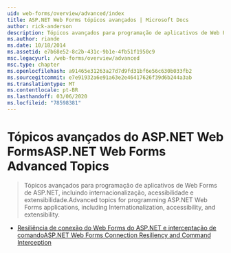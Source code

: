 ```yaml
---
uid: web-forms/overview/advanced/index
title: ASP.NET Web Forms tópicos avançados | Microsoft Docs
author: rick-anderson
description: Tópicos avançados para programação de aplicativos de Web Forms de ASP.NET, incluindo internacionalização, acessibilidade e extensibilidade.
ms.author: riande
ms.date: 10/18/2014
ms.assetid: e7b68e52-8c2b-431c-9b1e-4fb51f1950c9
msc.legacyurl: /web-forms/overview/advanced
msc.type: chapter
ms.openlocfilehash: a91465e31263a27d7d9fd31bf6e56c630b033fb2
ms.sourcegitcommit: e7e91932a6e91a63e2e46417626f39d6b244a3ab
ms.translationtype: MT
ms.contentlocale: pt-BR
ms.lasthandoff: 03/06/2020
ms.locfileid: "78598381"
---
```

# <a name="aspnet-web-forms-advanced-topics"></a><span data-ttu-id="5ff97-103">Tópicos avançados do ASP.NET Web Forms</span><span class="sxs-lookup"><span data-stu-id="5ff97-103">ASP.NET Web Forms Advanced Topics</span></span>

> <span data-ttu-id="5ff97-104">Tópicos avançados para programação de aplicativos de Web Forms de ASP.NET, incluindo internacionalização, acessibilidade e extensibilidade.</span><span class="sxs-lookup"><span data-stu-id="5ff97-104">Advanced topics for programming ASP.NET Web Forms applications, including Internationalization, accessibility, and extensibility.</span></span>

- [<span data-ttu-id="5ff97-105">Resiliência de conexão do Web Forms do ASP.NET e interceptação de comando</span><span class="sxs-lookup"><span data-stu-id="5ff97-105">ASP.NET Web Forms Connection Resiliency and Command Interception</span></span>](aspnet-web-forms-connection-resiliency-and-command-interception.md)
